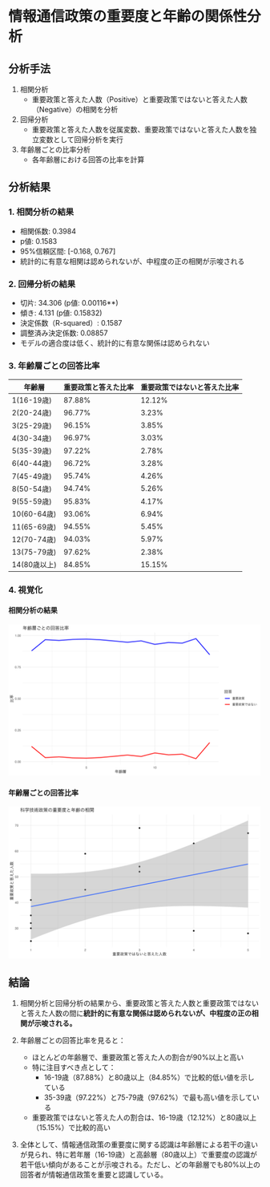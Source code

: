 # 情報通信政策の重要度と年齢の関係性分析

## 分析手法

1. 相関分析
   - 重要政策と答えた人数（Positive）と重要政策ではないと答えた人数（Negative）の相関を分析
2. 回帰分析
   - 重要政策と答えた人数を従属変数、重要政策ではないと答えた人数を独立変数として回帰分析を実行
3. 年齢層ごとの比率分析
   - 各年齢層における回答の比率を計算

## 分析結果

### 1. 相関分析の結果

- 相関係数: 0.3984
- p値: 0.1583
- 95%信頼区間: [-0.168, 0.767]
- 統計的に有意な相関は認められないが、中程度の正の相関が示唆される

### 2. 回帰分析の結果

- 切片: 34.306 (p値: 0.00116**)
- 傾き: 4.131 (p値: 0.15832)
- 決定係数（R-squared）: 0.1587
- 調整済み決定係数: 0.08857
- モデルの適合度は低く、統計的に有意な関係は認められない

### 3. 年齢層ごとの回答比率

| 年齢層 | 重要政策と答えた比率 | 重要政策ではないと答えた比率 |
|------------|---------------------|----------------------------|
| 1(16-19歳) | 87.88% | 12.12% |
| 2(20-24歳) | 96.77% | 3.23% |
| 3(25-29歳) | 96.15% | 3.85% |
| 4(30-34歳) | 96.97% | 3.03% |
| 5(35-39歳) | 97.22% | 2.78% |
| 6(40-44歳) | 96.72% | 3.28% |
| 7(45-49歳) | 95.74% | 4.26% |
| 8(50-54歳) | 94.74% | 5.26% |
| 9(55-59歳) | 95.83% | 4.17% |
| 10(60-64歳)| 93.06% | 6.94% |
| 11(65-69歳)| 94.55% | 5.45% |
| 12(70-74歳)| 94.03% | 5.97% |
| 13(75-79歳)| 97.62% | 2.38% |
| 14(80歳以上)| 84.85% | 15.15% |

### 4. 視覚化

#### 相関分析の結果

![科学技術政策の重要度と年齢の相関](../../sources/age_relation/Q8_5_age_ratio.png)

#### 年齢層ごとの回答比率

![年齢層ごとの回答比率](../../sources/age_relation//Q8_5_age_correlation.png)

## 結論

1. 相関分析と回帰分析の結果から、重要政策と答えた人数と重要政策ではないと答えた人数の間に**統計的に有意な関係は認められないが、中程度の正の相関が示唆される。**

2. 年齢層ごとの回答比率を見ると：
   - ほとんどの年齢層で、重要政策と答えた人の割合が90%以上と高い
   - 特に注目すべき点として：
     - 16-19歳（87.88%）と80歳以上（84.85%）で比較的低い値を示している
     - 35-39歳（97.22%）と75-79歳（97.62%）で最も高い値を示している
   - 重要政策ではないと答えた人の割合は、16-19歳（12.12%）と80歳以上（15.15%）で比較的高い

3. 全体として、情報通信政策の重要度に関する認識は年齢層による若干の違いが見られ、特に若年層（16-19歳）と高齢層（80歳以上）で重要度の認識が若干低い傾向があることが示唆される。ただし、どの年齢層でも80%以上の回答者が情報通信政策を重要と認識している。
